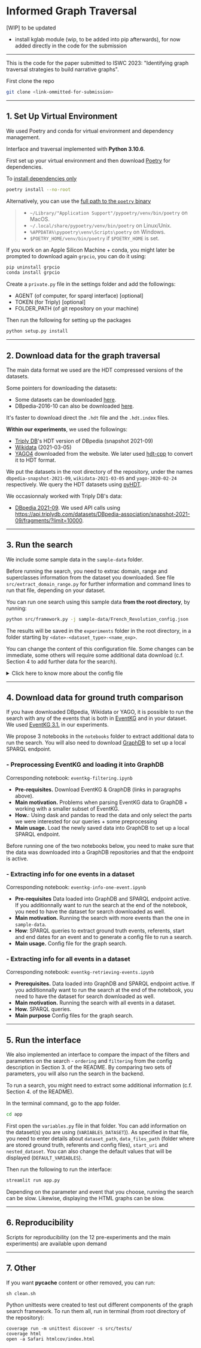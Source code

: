 # **Informed Graph Traversal**

[WIP] 
to be updated
- install kglab module (wip, to be added into pip afterwards), for now added directly in the code for the submission

---

This is the code for the paper submitted to ISWC 2023: "Identifying graph traversal strategies to build narrative graphs".

First clone the repo
```bash
git clone <link-ommitted-for-submission>
```
---
## 1. Set Up Virtual Environment

We used Poetry and conda for virtual environment and dependency management.

Interface and traversal implemented with **Python 3.10.6**.

First set up your virtual environment and then download [Poetry](https://python-poetry.org) for dependencies.

To [install dependencies only](https://python-poetry.org/docs/basic-usage/#installing-dependencies-only)
```bash
poetry install --no-root
```

Alternatively, you can use the [full path to the `poetry` binary](https://python-poetry.org/docs/#installation)
> * `~/Library/"Application Support"/pypoetry/venv/bin/poetry` on MacOS.
> * `~/.local/share/pypoetry/venv/bin/poetry` on Linux/Unix.
> * `%APPDATA%\pypoetry\venv\Scripts\poetry` on Windows.
> * `$POETRY_HOME/venv/bin/poetry` if `$POETRY_HOME` is set.

If you work on an Apple Silicon Machine + conda, you might later be prompted to download again `grpcio`, you can do it using:
```bash
pip uninstall grpcio
conda install grpcio
```

Create a `private.py` file in the settings folder and add the followings:
* AGENT (of computer, for sparql interface) [optional]
* TOKEN (for Triply) [optional]
* FOLDER_PATH (of git repository on your machine)

Then run the following for setting up the packages
```bash
python setup.py install
```
---

## 2. Download data for the graph traversal

The main data format we used are the HDT compressed versions of the datasets.

Some pointers for downloading the datasets:
* Some datasets can be downloaded [here](https://www.rdfhdt.org/datasets/).
* DBpedia-2016-10 can also be downloaded [here](https://www.kaggle.com/bsteenwi/dbpedia).

It's faster to download direct the `.hdt` file and the `.hdt.index` files.

**Within our experiments**, we used the followings: 
* [Triply DB](https://triply.cc)'s HDT version of DBpedia (snapshot 2021-09)
* [Wikidata](https://www.rdfhdt.org/datasets/) (2021-03-05)
* [YAGO4](https://yago-knowledge.org/downloads/yago-4) downloaded from the website. We later used [hdt-cpp](https://github.com/rdfhdt/hdt-cpp) to convert it to HDT format.

We put the datasets in the root directory of the repository, under the names `dbpedia-snapshot-2021-09`, `wikidata-2021-03-05` and `yago-2020-02-24` respectively. We query the HDT datasets using [pyHDT](https://github.com/Callidon/pyHDT).

We occasionnaly worked with Triply DB's data:
* [DBpedia 2021-09](https://triplydb.com/DBpedia-association/snapshot-2021-09). We used API calls using <https://api.triplydb.com/datasets/DBpedia-association/snapshot-2021-09/fragments/?limit=10000>.

---

## 3. Run the search

We include some sample data in the `sample-data` folder. 

Before running the search, you need to extrac domain, range and superclasses information from the dataset you downloaded. See file `src/extract_domain_range.py` for further information and command lines to run that file, depending on your dataset.

You can run one search using this sample data **from the root directory**, by running:
```bash
python src/framework.py -j sample-data/French_Revolution_config.json
```

The results will be saved in the `experiments` folder in the root directory, in a folder starting by `<date>-<dataset_type>-<name_exp>`.

You can change the content of this configuration file. Some changes can be immediate, some others will require some additional data download (c.f. Section 4 to add further data for the search).

<details>
<summary>Click here to know more about the config file</summary>

##

Parameters that don't require additional data to be downloaded:
* `rdf_type`: the type of nodes you want to retrieve. Keys should be a string, and values the string URI of that node type. In our experiments, we are mainly interested about events.
* `predicate_filter`: list of predicates that are not taken into account for the search
* `start`: node to start the search from
* `start_date`: starting date of that `start` node
* `end_date`: ending date of that `start` node
* `iterations`: number of iterations for the search. The higher the number, the longer it will take to run.
* `type_ranking`: the type of ranking to use for paths.
* `type_interface`: type of interface used, in practice `hdt` only.
* `type_metrics`: the metrics that are computed, should be a sub-list of `["precision", "recall", "f1"]`
* `ordering` and `domain_range`: boolean, to activate or not this parameter
* `filtering`: same than above
* `name_exp`: name of your experiment, for the saving folder
* `dataset_type`: type of dataset, depending on the one you have
* `dataset_path`: path the the dataset folder 
* `nested_dataset`: boolean, whether your dataset is nested (decomposed in smaller chunks) or not

Parameters that require additional data to be downloaded - c.f. section 4 for further details:
* `gold_standard`: .csv path to the gold standard events
* `referents`: .json path to the URI referents
</details>

---

## 4. Download data for ground truth comparison

If you have downloaded DBpedia, Wikidata or YAGO, it is possible to run the search with any of the events that is both in [EventKG](https://eventkg.l3s.uni-hannover.de) and in your dataset. We used [EventKG 3.1.](https://zenodo.org/record/4720078#.Y0bn-S8Rr0o) in our experiments.

We propose 3 notebooks in the `notebooks` folder to extract additional data to run the search. You will also need to download [GraphDB](./https://graphdb.ontotext.com) to set up a local SPARQL endpoint.

### - Preprocessing EventKG and loading it into GraphDB
Corresponding notebook: `eventkg-filtering.ipynb`

* **Pre-requisites.** Download EventKG & GraphDB (links in paragraphs above).
* **Main motivation.** Problems when parsing EventKG data to GraphDB + working with a smaller subset of EventKG.
* **How.**: Using dask and pandas to read the data and only select the parts we were interested for our queries + some preprocessing
* **Main usage.** Load the newly saved data into GraphDB to set up a local SPARQL endpoint.

Before running one of the two notebooks below, you need to make sure that the data was downloaded into a GraphDB repositories and that the endpoint is active.

### - Extracting info for one events in a dataset
Corresponding notebook: `eventkg-info-one-event.ipynb`

* **Pre-requisites** Data loaded into GraphDB and SPARQL endpoint active. If you additionnally want to run the search at the end of the notebook, you need to have the dataset for search downloaded as well.
* **Main motivation.** Running the search with more events than the one in `sample-data`.
* **How**: SPARQL queries to extract ground truth events, referents, start and end dates for an event and to generate a config file to run a search.
* **Main usage.** Config file for the graph search.

### - Extracting info for all events in a dataset
Corresponding notebook: `eventkg-retrieving-events.ipynb`

* **Prerequisites.** Data loaded into GraphDB and SPARQL endpoint active. If you additionnally want to run the search at the end of the notebook, you need to have the dataset for search downloaded as well.
* **Main motivation.** Running the search with all events in a dataset.
* **How.** SPARQL queries.
* **Main purpose** Config files for the graph search.

---

## 5. Run the interface

We also implemented an interface to compare the impact of the filters and parameters on the search - `ordering` and `filtering` from the config description in Section 3. of the README. By comparing two sets of parameters, you will also run the search in the backend.

To run a search, you might need to extract some additional information (c.f. Section 4. of the README).

In the terminal command, go to the app folder.
```bash
cd app
```

First open the `variables.py` file in that folder. You can add information on the dataset(s) you are using (`VARIABLES_DATASET`)). As specified in that file, you need to enter details about `dataset_path`, `data_files_path` (folder where are stored ground truth, referents and config files), `start_uri` and `nested_dataset`. You can also change the default values that will be displayed (`DEFAULT_VARIABLES`).

Then run the following to run the interface:
```bash
streamlit run app.py
```

Depending on the parameter and event that you choose, running the search can be slow. Likewise, displaying the HTML graphs can be slow.

---

## 6. Reproducibility

Scripts for reproducibility (on the 12 pre-experiments and the main experiments) are available upon demand

---

## 7. Other

If you want __pycache__ content or other removed, you can run:
```
sh clean.sh
```

Python unittests were created to test out different components of the graph search framework. To run them all, run in terminal (from root directory of the repository):

```
coverage run -m unittest discover -s src/tests/
coverage html
open -a Safari htmlcov/index.html
```


